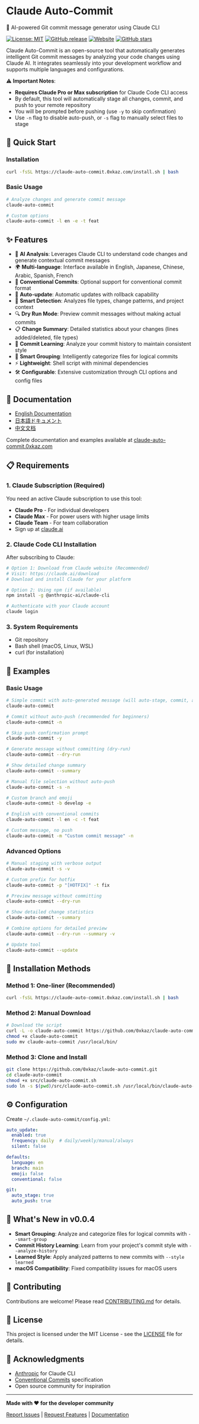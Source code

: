 # Claude Auto-Commit

🤖 AI-powered Git commit message generator using Claude CLI

[![License: MIT](https://img.shields.io/badge/License-MIT-yellow.svg)](https://opensource.org/licenses/MIT)
[![GitHub release](https://img.shields.io/github/release/0xkaz/claude-auto-commit.svg)](https://github.com/0xkaz/claude-auto-commit/releases)
[![Website](https://img.shields.io/badge/website-claude--auto--commit.0xkaz.com-blue)](https://claude-auto-commit.0xkaz.com/)
[![GitHub stars](https://img.shields.io/github/stars/0xkaz/claude-auto-commit.svg)](https://github.com/0xkaz/claude-auto-commit/stargazers)

Claude Auto-Commit is an open-source tool that automatically generates intelligent Git commit messages by analyzing your code changes using Claude AI. It integrates seamlessly into your development workflow and supports multiple languages and configurations.

⚠️ **Important Notes**: 
- **Requires Claude Pro or Max subscription** for Claude Code CLI access
- By default, this tool will automatically stage all changes, commit, and push to your remote repository
- You will be prompted before pushing (use `-y` to skip confirmation)
- Use `-n` flag to disable auto-push, or `-s` flag to manually select files to stage

## 🚀 Quick Start

### Installation

```bash
curl -fsSL https://claude-auto-commit.0xkaz.com/install.sh | bash
```

### Basic Usage

```bash
# Analyze changes and generate commit message
claude-auto-commit

# Custom options
claude-auto-commit -l en -e -t feat
```

## ✨ Features

- 🧠 **AI Analysis**: Leverages Claude CLI to understand code changes and generate contextual commit messages
- 🌍 **Multi-language**: Interface available in English, Japanese, Chinese, Arabic, Spanish, French
- 📝 **Conventional Commits**: Optional support for conventional commit format
- 🔄 **Auto-update**: Automatic updates with rollback capability
- 🎯 **Smart Detection**: Analyzes file types, change patterns, and project context
- 🔍 **Dry Run Mode**: Preview commit messages without making actual commits
- 📋 **Change Summary**: Detailed statistics about your changes (lines added/deleted, file types)
- 🧠 **Commit Learning**: Analyze your commit history to maintain consistent style
- 🎯 **Smart Grouping**: Intelligently categorize files for logical commits
- ⚡ **Lightweight**: Shell script with minimal dependencies
- 🛠️ **Configurable**: Extensive customization through CLI options and config files

## 📖 Documentation

- [English Documentation](./docs/en/README.md)
- [日本語ドキュメント](./docs/ja/README.md)
- [中文文档](./docs/zh/README.md)

Complete documentation and examples available at [claude-auto-commit.0xkaz.com](https://claude-auto-commit.0xkaz.com)

## 📋 Requirements

### 1. Claude Subscription (Required)
You need an active Claude subscription to use this tool:
- **Claude Pro** - For individual developers
- **Claude Max** - For power users with higher usage limits
- **Claude Team** - For team collaboration
- Sign up at [claude.ai](https://claude.ai)

### 2. Claude Code CLI Installation
After subscribing to Claude:
```bash
# Option 1: Download from Claude website (Recommended)
# Visit: https://claude.ai/download
# Download and install Claude for your platform

# Option 2: Using npm (if available)
npm install -g @anthropic-ai/claude-cli

# Authenticate with your Claude account
claude login
```

### 3. System Requirements
- Git repository
- Bash shell (macOS, Linux, WSL)
- curl (for installation)

## 🎯 Examples

### Basic Usage
```bash
# Simple commit with auto-generated message (will auto-stage, commit, and push)
claude-auto-commit

# Commit without auto-push (recommended for beginners)
claude-auto-commit -n

# Skip push confirmation prompt
claude-auto-commit -y

# Generate message without committing (dry-run)
claude-auto-commit --dry-run

# Show detailed change summary
claude-auto-commit --summary

# Manual file selection without auto-push
claude-auto-commit -s -n

# Custom branch and emoji
claude-auto-commit -b develop -e

# English with conventional commits
claude-auto-commit -l en -c -t feat

# Custom message, no push
claude-auto-commit -m "Custom commit message" -n
```

### Advanced Options
```bash
# Manual staging with verbose output
claude-auto-commit -s -v

# Custom prefix for hotfix
claude-auto-commit -p "[HOTFIX]" -t fix

# Preview message without committing
claude-auto-commit --dry-run

# Show detailed change statistics
claude-auto-commit --summary

# Combine options for detailed preview
claude-auto-commit --dry-run --summary -v

# Update tool
claude-auto-commit --update
```

## 🔧 Installation Methods

### Method 1: One-liner (Recommended)
```bash
curl -fsSL https://claude-auto-commit.0xkaz.com/install.sh | bash
```

### Method 2: Manual Download
```bash
# Download the script
curl -L -o claude-auto-commit https://github.com/0xkaz/claude-auto-commit/releases/latest/download/claude-auto-commit.sh
chmod +x claude-auto-commit
sudo mv claude-auto-commit /usr/local/bin/
```

### Method 3: Clone and Install
```bash
git clone https://github.com/0xkaz/claude-auto-commit.git
cd claude-auto-commit
chmod +x src/claude-auto-commit.sh
sudo ln -s $(pwd)/src/claude-auto-commit.sh /usr/local/bin/claude-auto-commit
```

## ⚙️ Configuration

Create `~/.claude-auto-commit/config.yml`:

```yaml
auto_update:
  enabled: true
  frequency: daily  # daily/weekly/manual/always
  silent: false

defaults:
  language: en
  branch: main
  emoji: false
  conventional: false

git:
  auto_stage: true
  auto_push: true
```

## 🚀 What's New in v0.0.4

- **Smart Grouping**: Analyze and categorize files for logical commits with `--smart-group`
- **Commit History Learning**: Learn from your project's commit style with `--analyze-history`
- **Learned Style**: Apply analyzed patterns to new commits with `--style learned`
- **macOS Compatibility**: Fixed compatibility issues for macOS users

## 🤝 Contributing

Contributions are welcome! Please read [CONTRIBUTING.md](./CONTRIBUTING.md) for details.

## 📄 License

This project is licensed under the MIT License - see the [LICENSE](./LICENSE) file for details.

## 🙏 Acknowledgments

- [Anthropic](https://anthropic.com) for Claude CLI
- [Conventional Commits](https://conventionalcommits.org) specification
- Open source community for inspiration

---

**Made with ❤️ for the developer community**

[Report Issues](https://github.com/0xkaz/claude-auto-commit/issues) | [Request Features](https://github.com/0xkaz/claude-auto-commit/issues/new?template=feature_request.md) | [Documentation](https://claude-auto-commit.0xkaz.com)